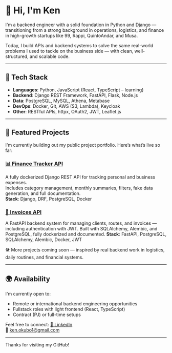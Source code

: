 # 👋 Hi, I'm Ken

I'm a backend engineer with a solid foundation in Python and Django — transitioning from a strong background in operations, logistics, and finance in high-growth startups like 99, Rappi, QuintoAndar, and Musa.

Today, I build APIs and backend systems to solve the same real-world problems I used to tackle on the business side — with clean, well-structured, and scalable code.

---

## 🚀 Tech Stack

- **Languages**: Python, JavaScript (React, TypeScript – learning)
- **Backend**: Django REST Framework, FastAPI, Flask, Node.js
- **Data**: PostgreSQL, MySQL, Athena, Metabase
- **DevOps**: Docker, Git, AWS (S3, Lambda), Keycloak
- **Other**: RESTful APIs, httpx, OAuth2, JWT, Leaflet.js

---

## 📂 Featured Projects

I'm currently building out my public project portfolio. Here’s what’s live so far:

### [📊 Finance Tracker API](https://github.com/ken-okubo/finance-tracker)
A fully dockerized Django REST API for tracking personal and business expenses.  
Includes category management, monthly summaries, filters, fake data generation, and full documentation.  
**Stack**: Django, DRF, PostgreSQL, Docker

### [🧾 Invoices API](https://github.com/ken-okubo/invoices-api)
A FastAPI backend system for managing clients, routes, and invoices — including authentication with JWT.
Built with SQLAlchemy, Alembic, and PostgreSQL, fully dockerized and documented.
**Stack**: FastAPI, PostgreSQL, SQLAlchemy, Alembic, Docker, JWT

🛠️ More projects coming soon — inspired by real backend work in logistics, daily routines, and financial systems.

---

## 🌍 Availability

I'm currently open to:
- Remote or international backend engineering opportunities
- Fullstack roles with light frontend (React, TypeScript)
- Contract (PJ) or full-time setups

Feel free to connect:
[📩 LinkedIn](https://www.linkedin.com/in/ken-okubo-8b484978/)  
📧 ken.okubo1@gmail.com

---

Thanks for visiting my GitHub!
